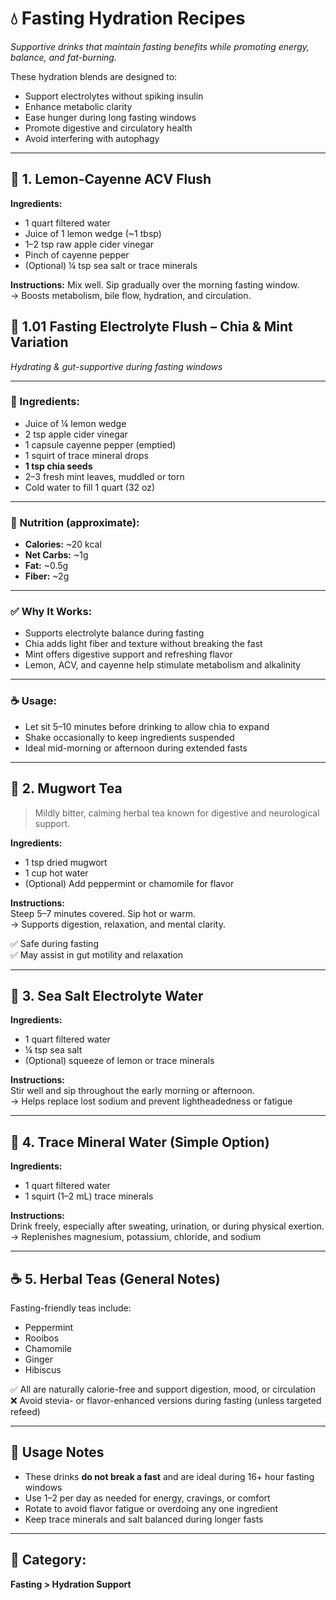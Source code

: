 # 💧 Fasting Hydration Recipes  
*Supportive drinks that maintain fasting benefits while promoting energy, balance, and fat-burning.*

These hydration blends are designed to:
- Support electrolytes without spiking insulin  
- Enhance metabolic clarity  
- Ease hunger during long fasting windows  
- Promote digestive and circulatory health  
- Avoid interfering with autophagy  

---

## 🧪 1. Lemon-Cayenne ACV Flush

**Ingredients:**
- 1 quart filtered water  
- Juice of 1 lemon wedge (~1 tbsp)  
- 1–2 tsp raw apple cider vinegar  
- Pinch of cayenne pepper  
- (Optional) ¼ tsp sea salt or trace minerals

**Instructions:**
Mix well. Sip gradually over the morning fasting window.  
→ Boosts metabolism, bile flow, hydration, and circulation.

## 🧪 1.01 Fasting Electrolyte Flush – Chia & Mint Variation  
*Hydrating & gut-supportive during fasting windows*

---

### 🥤 Ingredients:
- Juice of ¼ lemon wedge  
- 2 tsp apple cider vinegar  
- 1 capsule cayenne pepper (emptied)  
- 1 squirt of trace mineral drops  
- **1 tsp chia seeds**  
- 2–3 fresh mint leaves, muddled or torn  
- Cold water to fill 1 quart (32 oz)

---

### 🧾 Nutrition (approximate):
- **Calories:** ~20 kcal  
- **Net Carbs:** ~1g  
- **Fat:** ~0.5g  
- **Fiber:** ~2g  

---

### ✅ Why It Works:
- Supports electrolyte balance during fasting  
- Chia adds light fiber and texture without breaking the fast  
- Mint offers digestive support and refreshing flavor  
- Lemon, ACV, and cayenne help stimulate metabolism and alkalinity

---

### ☕ Usage:
- Let sit 5–10 minutes before drinking to allow chia to expand  
- Shake occasionally to keep ingredients suspended  
- Ideal mid-morning or afternoon during extended fasts

---

## 🌿 2. Mugwort Tea  
> Mildly bitter, calming herbal tea known for digestive and neurological support.

**Ingredients:**
- 1 tsp dried mugwort  
- 1 cup hot water  
- (Optional) Add peppermint or chamomile for flavor

**Instructions:**  
Steep 5–7 minutes covered. Sip hot or warm.  
→ Supports digestion, relaxation, and mental clarity.

✅ Safe during fasting  
✅ May assist in gut motility and relaxation

---

## 🧂 3. Sea Salt Electrolyte Water

**Ingredients:**
- 1 quart filtered water  
- ¼ tsp sea salt  
- (Optional) squeeze of lemon or trace minerals

**Instructions:**  
Stir well and sip throughout the early morning or afternoon.  
→ Helps replace lost sodium and prevent lightheadedness or fatigue

---

## 🧘 4. Trace Mineral Water (Simple Option)

**Ingredients:**
- 1 quart filtered water  
- 1 squirt (1–2 mL) trace minerals

**Instructions:**  
Drink freely, especially after sweating, urination, or during physical exertion.  
→ Replenishes magnesium, potassium, chloride, and sodium

---

## ☕ 5. Herbal Teas (General Notes)

Fasting-friendly teas include:
- Peppermint  
- Rooibos  
- Chamomile  
- Ginger  
- Hibiscus  

✅ All are naturally calorie-free and support digestion, mood, or circulation  
❌ Avoid stevia- or flavor-enhanced versions during fasting (unless targeted refeed)

---

## 🔄 Usage Notes

- These drinks **do not break a fast** and are ideal during 16+ hour fasting windows  
- Use 1–2 per day as needed for energy, cravings, or comfort  
- Rotate to avoid flavor fatigue or overdoing any one ingredient  
- Keep trace minerals and salt balanced during longer fasts  

---

## 🧾 Category:  
**Fasting > Hydration Support**
